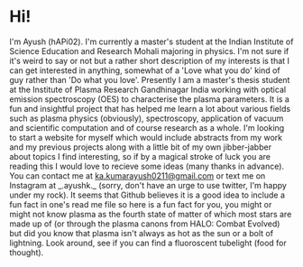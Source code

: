 # Hi! 
I'm Ayush (hAPi02). I'm currently a master's student at the Indian Institute of Science Education and Research Mohali majoring in physics. I'm not sure if it's weird to say or not but a rather short description of my interests is that I can get interested in anything, somewhat of a 'Love what you do' kind of guy rather than 'Do what you love'. Presently I am a master's thesis student at the Institute of Plasma Research Gandhinagar India working with optical emission spectroscopy (OES) to characterise the plasma parameters. 
It is a fun and insightful project that has helped me learn a lot about various fields such as plasma physics (obviously), spectroscopy, application of vacuum and scientific computation and of course research as a whole. I'm looking to start a website for myself which would include abstracts from my work and my previous projects along with a little bit of my own jibber-jabber about topics I find interesting, so if by a magical stroke of luck you are reading this I would love to recieve some ideas (many thanks in advance). You can contact me at ka.kumarayush0211@gmail.com or text me on Instagram at \_.ayushk.\_ (sorry, don't have an urge to use twitter, I'm happy under my rock).
It seems that Github believes it is a good idea to include a fun fact in one's read me file so here is a fun fact for you, you might or might not know plasma as the fourth state of matter of which most stars are made up of (or through the plasma canons from HALO: Combat Evolved) but did you know that plasma isn't always as hot as the sun or a bolt of lightning. Look around, see if you can find a fluoroscent tubelight (food for thought).
